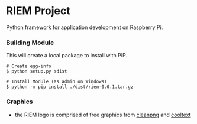 RIEM Project
============

Python framework for application development on Raspberry Pi.

### Building Module

This will create a local package to install with PIP.

```
# Create egg-info
$ python setup.py sdist

# Install Module (as admin on Windows)
$ python -m pip install ./dist/riem-0.0.1.tar.gz
```

### Graphics

 - the RIEM logo is comprised of free graphics from [cleanpng](https://www.cleanpng.com) and [cooltext](https://cooltext.com)